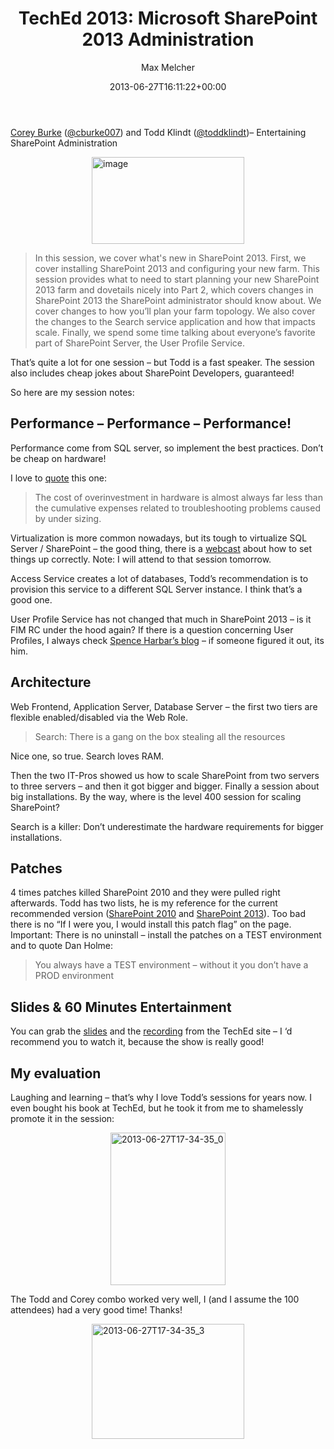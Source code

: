 ﻿---
title: 'TechEd 2013: Microsoft SharePoint 2013 Administration'
author: Max Melcher
aliases:
   - "/post/2013-06-27-teched-2013-microsoft-sharepoint-2013-administration/"
2013: "06"
type: post
date: 2013-06-27T16:11:22+00:00
url: /2013/06/teched-2013-microsoft-sharepoint-2013-administration/
yourls_shorturl:
  - http://melcher.it/s/11
categories:
  - ITPro
  - TechEd

---
[Corey Burke][1] ([@cburke007][2]) and Todd Klindt ([@toddklindt][3])– Entertaining SharePoint Administration

[<img style="background-image: none; float: none; padding-top: 0px; padding-left: 0px; margin-left: auto; display: block; padding-right: 0px; margin-right: auto; border: 0px;" title="image" alt="image" src="http://melcher.it/wp-content/uploads/image_thumb20.png" width="244" height="139" border="0" />][4]

> In this session, we cover what's new in SharePoint 2013. First, we cover installing SharePoint 2013 and configuring your new farm. This session provides what to need to start planning your new SharePoint 2013 farm and dovetails nicely into Part 2, which covers changes in SharePoint 2013 the SharePoint administrator should know about. We cover changes to how you’ll plan your farm topology. We also cover the changes to the Search service application and how that impacts scale. Finally, we spend some time talking about everyone’s favorite part of SharePoint Server, the User Profile Service.

That’s quite a lot for one session – but Todd is a fast speaker. The session also includes cheap jokes about SharePoint Developers, guaranteed!

So here are my session notes:

<!--more-->

## Performance – Performance – Performance!

Performance come from SQL server, so implement the best practices. Don’t be cheap on hardware!

I love to [quote][5] this one:

> The cost of overinvestment in hardware is almost always far less than the cumulative expenses related to troubleshooting problems caused by under sizing.

Virtualization is more common nowadays, but its tough to virtualize SQL Server / SharePoint – the good thing, there is a [webcast][6] about how to set things up correctly. Note: I will attend to that session tomorrow.

Access Service creates a lot of databases, Todd’s recommendation is to provision this service to a different SQL Server instance. I think that’s a good one.

User Profile Service has not changed that much in SharePoint 2013 – is it FIM RC under the hood again? If there is a question concerning User Profiles, I always check [Spence Harbar’s blog][7] – if someone figured it out, its him.

## Architecture

Web Frontend, Application Server, Database Server – the first two tiers are flexible enabled/disabled via the Web Role.

> Search: There is a gang on the box stealing all the resources

Nice one, so true. Search loves RAM.

Then the two IT-Pros showed us how to scale SharePoint from two servers to three servers – and then it got bigger and bigger. Finally a session about big installations. By the way, where is the level 400 session for scaling SharePoint?

Search is a killer: Don’t underestimate the hardware requirements for bigger installations.

## Patches

4 times patches killed SharePoint 2010 and they were pulled right afterwards. Todd has two lists, he is my reference for the current recommended version ([SharePoint 2010][8] and [SharePoint 2013][9]). Too bad there is no “If I were you, I would install this patch flag” on the page. Important: There is no uninstall – install the patches on a TEST environment and to quote Dan Holme:

> You always have a TEST environment – without it you don’t have a PROD environment

## Slides & 60 Minutes Entertainment

You can grab the [slides][10] and the [recording][11] from the TechEd site – I ‘d recommend you to watch it, because the show is really good!

## My evaluation

Laughing and learning – that’s why I love Todd’s sessions for years now. I even bought his book at TechEd, but he took it from me to shamelessly promote it in the session:

[<img style="background-image: none; float: none; padding-top: 0px; padding-left: 0px; margin-left: auto; display: block; padding-right: 0px; margin-right: auto; border: 0px;" title="2013-06-27T17-34-35_0" alt="2013-06-27T17-34-35_0" src="http://melcher.it/wp-content/uploads/2013-06-27T17-34-35_0_thumb.jpg" width="184" height="244" border="0" />][12]

The Todd and Corey combo worked very well, I (and I assume the 100 attendees) had a very good time! Thanks!

[<img style="background-image: none; float: none; padding-top: 0px; padding-left: 0px; margin-left: auto; display: block; padding-right: 0px; margin-right: auto; border: 0px;" title="2013-06-27T17-34-35_3" alt="2013-06-27T17-34-35_3" src="http://melcher.it/wp-content/uploads/2013-06-27T17-34-35_3_thumb.jpg" width="244" height="184" border="0" />][13]

 [1]: http://blog.sharepoint-voodoo.net/
 [2]: https://twitter.com/cburke007
 [3]: https://twitter.com/toddklindt
 [4]: http://melcher.it/wp-content/uploads/image20.png
 [5]: http://technet.microsoft.com/en-us/library/ff758647(v=office.14).aspx
 [6]: http://channel9.msdn.com/Events/TechEd/NorthAmerica/2013/MDC-B356#fbid=WGzBjalI8qs
 [7]: http://www.harbar.net/
 [8]: http://www.toddklindt.com/blog/lists/posts/post.aspx?id=224
 [9]: http://www.toddklindt.com/blog/Lists/Posts/Post.aspx?ID=346
 [10]: http://video.ch9.ms/sessions/teched/eu/2013/SES-B323.pptx
 [11]: http://channel9.msdn.com/Events/TechEd/Europe/2013/SES-B323#fbid=brbMsfI4lBZ
 [12]: http://melcher.it/wp-content/uploads/2013-06-27T17-34-35_0.jpg
 [13]: http://melcher.it/wp-content/uploads/2013-06-27T17-34-35_3.jpg
